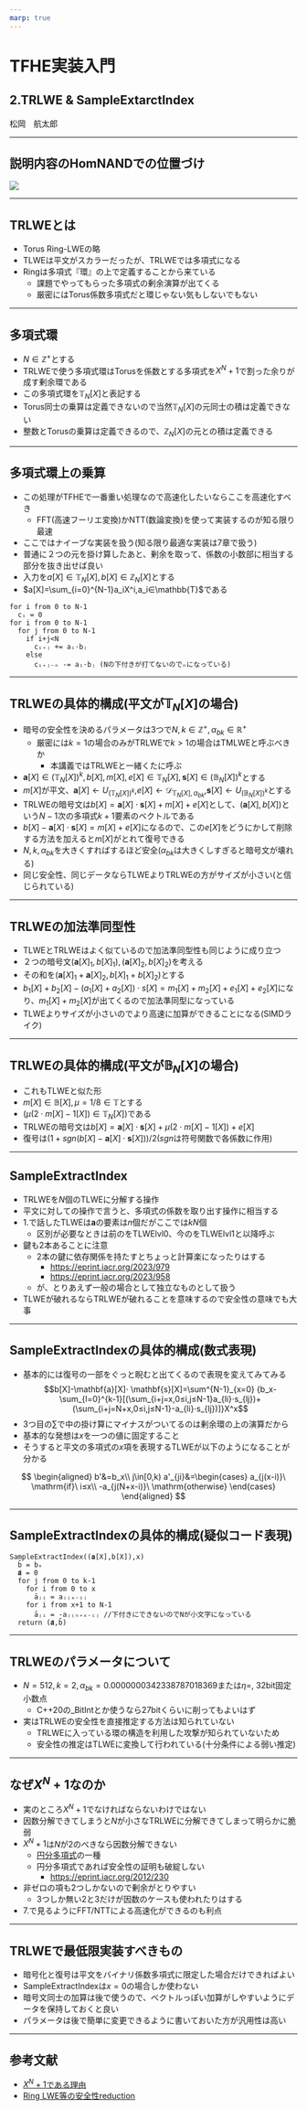 ```yaml
---
marp: true
---
```

<!-- 
theme: default
size: 16:9
paginate: true
footer : ![](../../image/ccbysa.png) [licence](https://creativecommons.org/licenses/by-sa/4.0/)
style: |
  h1, h2, h3, h4, h5, header, footer {
        color: white;
    }
  section {
    background-color: #505050;
    color:white
  }
  table{
      color:black
  }
  code{
    color:black
  }
    a {
    font-weight:bold;
    color:#F00;
  } 
-->

<!-- page_number: true -->

# TFHE実装入門

## 2.TRLWE & SampleExtarctIndex

松岡　航太郎

---

## 説明内容のHomNANDでの位置づけ

![](../../image/TRLWEHomNANDdiagram.png)

---

## TRLWEとは

- Torus Ring-LWEの略
- TLWEは平文がスカラーだったが、TRLWEでは多項式になる
- Ringは多項式『環』の上で定義することから来ている
  - 課題でやってもらった多項式の剰余演算が出てくる
  - 厳密にはTorus係数多項式だと環じゃない気もしないでもない

---

## 多項式環

- $N∈\mathbb{Z}^+$とする
- TRLWEで使う多項式環はTorusを係数とする多項式を$X^N+1$で割った余りが成す剰余環である
- この多項式環を$\mathbb{T}_N[X]$と表記する
- Torus同士の乗算は定義できないので当然$\mathbb{T}_N[X]$の元同士の積は定義できない
- 整数とTorusの乗算は定義できるので、$\mathbb{Z}_N[X]$の元との積は定義できる

---

## 多項式環上の乗算

- この処理がTFHEで一番重い処理なので高速化したいならここを高速化すべき
  - FFT(高速フーリエ変換)かNTT(数論変換)を使って実装するのが知る限り最速
- ここではナイーブな実装を扱う(知る限り最適な実装は7章で扱う)
- 普通に２つの元を掛け算したあと、剰余を取って、係数の小数部に相当する部分を抜き出せば良い
- 入力を$a[X]∈\mathbb{T}_N[X],b[X]∈\mathbb{Z}_N[X]$とする
- $a[X]=\sum_{i=0}^{N-1}a_iX^i,a_i∈\mathbb{T}$である

```
for i from 0 to N-1
  cᵢ = 0
for i from 0 to N-1
  for j from 0 to N-1
    if i+j<N
      cᵢ₊ⱼ += aᵢ⋅bⱼ
    else
      cᵢ₊ⱼ₋ₙ -= aᵢ⋅bⱼ (Nの下付きが打てないのでₙになっている)
```

---

## TRLWEの具体的構成(平文が$\mathbb{T}_N[X]$の場合)

- 暗号の安全性を決めるパラメータは3つで$N,k∈\mathbb{Z}^+,α_{bk} \in \mathbb{R}^+$
  - 厳密には$k=1$の場合のみがTRLWEで$k>1$の場合はTMLWEと呼ぶべきか
    - 本講義ではTRLWEと一緒くたに呼ぶ
- $\mathbf{a}[X] ∈ (\mathbb{T}_N[X])^k,b[X],m[X],e[X] \in \mathbb{T}_N[X], \mathbf{s}[X] \in (\mathbb{B}_N[X])^k$とする
- $m[X]$が平文、$\mathbf{a}[X]←U_{(\mathbb{T}_N[X])^k}$,$e[X]←\mathcal{D}_{\mathbb{T}_N[X],α_{bk}}$,$\mathbf{s}[X]←U_{(\mathbb{B}_N[X])^k}$とする
- TRLWEの暗号文は$b[X]=\mathbf{a}[X]⋅ \mathbf{s}[X]+ m[X] +e[X]$として、$(\mathbf{a}[X],b[X])$という$N-1$次の多項式$k+1$要素のベクトルである
- $b[X]-\mathbf{a}[X]⋅\mathbf{s}[X]=m[X]+e[X]$になるので、この$e[X]$をどうにかして削除する方法を加えると$m[X]$がとれて復号できる
- $N,k,α_{bk}$を大きくすればするほど安全($α_{bk}$は大きくしすぎると暗号文が壊れる)
- 同じ安全性、同じデータならTLWEよりTRLWEの方がサイズが小さい(と信じられている)

---

## TRLWEの加法準同型性

- TLWEとTRLWEはよく似ているので加法準同型性も同じように成り立つ
- ２つの暗号文$(\mathbf{a}[X]_1,b[X]_1),(\mathbf{a}[X]_2,b[X]_2)$を考える
- その和を$(\mathbf{a}[X]_1+\mathbf{a}[X]_2,b[X]_1+b[X]_2)$とする
- $b_1[X]+b_2[X]-(a_1[X]+a_2[X])⋅s[X]=m_1[X]+m_2[X]+e_1[X]+e_2[X]$になり、$m_1[X]+m_2[X]$が出てくるので加法準同型になっている
- TLWEよりサイズが小さいのでより高速に加算ができることになる(SIMDライク)

---

## TRLWEの具体的構成(平文が$\mathbb{B}_N[X]$の場合)

- これもTLWEと似た形
- $m[X] \in \mathbb{B}[X],μ=1/8 \in\mathbb{T}$とする
- $(μ(2⋅ m[X]-1[X])∈\mathbb{T}_N[X])$である
- TRLWEの暗号文は$b[X]=\mathbf{a}[X]⋅ \mathbf{s}[X]+μ(2⋅ m[X]-1[X])+e[X]$
- 復号は$(1+\mathit{sgn}(b[X]-\mathbf{a}[X]⋅ \mathbf{s}[X]))/2$($\mathit{sgn}$は符号関数で各係数に作用)

---

## SampleExtractIndex

- TRLWEを$N$個のTLWEに分解する操作
- 平文に対しての操作で言うと、多項式の係数を取り出す操作に相当する
- 1.で話したTLWEは$\mathbf{a}$の要素は$n$個だがここでは$kN$個
  - 区別が必要なときは前のをTLWElvl0、今のをTLWElvl1と以降呼ぶ
- 鍵も2本あることに注意
  - 2本の鍵に依存関係を持たすとちょっと計算楽になったりはする
    - https://eprint.iacr.org/2023/979
    - https://eprint.iacr.org/2023/958
  - が、とりあえず一般の場合として独立なものとして扱う
- TLWEが破れるならTRLWEが破れることを意味するので安全性の意味でも大事

---

## SampleExtractIndexの具体的構成(数式表現)

- 基本的には復号の一部をぐっと睨むと出てくるので表現を変えてみてみる
$$b[X]-\mathbf{a}[X]⋅ \mathbf{s}[X]=\sum^{N-1}_{x=0} {b_x-\sum_{l=0}^{k-1}[(\sum_{i+j=x,0≤i,j≤N-1}a_{li}⋅s_{lj})+(\sum_{i+j=N+x,0≤i,j≤N-1}-a_{li}⋅s_{lj})]}X^x$$
- 3つ目の$\sum$で中の掛け算にマイナスがついてるのは剰余環の上の演算だから
- 基本的な発想は$x$を一つの値に固定すること
- そうすると平文の多項式の$x$項を表現するTLWEが以下のようになることが分かる

$$
\begin{aligned}
b'&=b_x\\
j\in[0,k)
a'_{ji}&=\begin{cases}
a_{j(x-i)}\ \mathrm{if}\ i≤x\\
-a_{j(N+x-i)}\ \mathrm{otherwise}
\end{cases}
\end{aligned}
$$

---

## SampleExtractIndexの具体的構成(疑似コード表現)

```
SampleExtractIndex((𝐚[X],b[X]),x)
  b̄ = bₓ
  𝐚̄ = 0
  for j from 0 to k-1
    for i from 0 to x
      āⱼᵢ = aⱼ₍ₓ₋ᵢ₎
    for i from x+1 to N-1
      āⱼᵢ = -aⱼ₍ₙ₊ₓ₋ᵢ₎ //下付きにできないのでNが小文字になっている
  return (𝐚̄,b̄)
```

---

## TRLWEのパラメータについて

- $N=512,k=2,α_{bk}=0.0000000342338787018369$または$\eta=$, 32bit固定小数点
  - C++20の_BitIntとか使うなら27bitくらいに削ってもよいはず
- 実はTRLWEの安全性を直接推定する方法は知られていない
  - TRLWEに入っている環の構造を利用した攻撃が知られていないため
  - 安全性の推定はTLWEに変換して行われている(十分条件による弱い推定)

---

## なぜ$X^N+1$なのか

- 実のところ$X^N+1$でなければならないわけではない
- 因数分解できてしまうと$N$が小さなTRLWEに分解できてしまって明らかに脆弱
- $X^N+1$は$N$が2のべきなら因数分解できない
  - [円分多項式](https://ja.wikipedia.org/wiki/%E5%86%86%E5%88%86%E5%A4%9A%E9%A0%85%E5%BC%8F)の一種
  - 円分多項式であれば安全性の証明も破綻しない
    - https://eprint.iacr.org/2012/230
- 非ゼロの項も2つしかないので剰余がとりやすい
  - 3つしか無い2と3だけが因数のケースも使われたりはする
- 7.で見るようにFFT/NTTによる高速化ができるのも利点

---

## TRLWEで最低限実装すべきもの

- 暗号化と復号は平文をバイナリ係数多項式に限定した場合だけできればよい
- SampleExtractIndexは$x=0$の場合しか使わない
- 暗号文同士の加算は後で使うので、ベクトルっぽい加算がしやすいようにデータを保持しておくと良い
- パラメータは後で簡単に変更できるように書いておいた方が汎用性は高い

---

## 参考文献

- [$X^N+1$である理由](https://eprint.iacr.org/2012/235)
- [Ring LWE等の安全性reduction](https://eprint.iacr.org/2019/878)